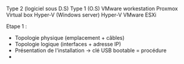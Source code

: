 


Type 2 (logiciel sous D.S)                                                   Type 1 (O.S) 
VMware workestation                                                        Proxmox
Virtual box                                                                          Hyper-V (Windows server)
Hyper-V                                                                             VMware ESXi



Etape 1 :  
- Topologie physique (emplacement + câbles)
- Topologie logique (interfaces + adresse IP)
- Présentation de l'installation -> clé USB bootable = procédure
- 